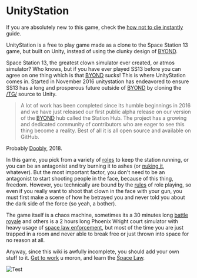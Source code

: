 
# UnityStation

If you are absolutely new to this game, check the [how not to die instantly](How-not-to-die-instantly.md) guide.  

UnityStation is a free to play game made as a clone to the Space Station 13 game, but built on Unity, instead of using the clunky design of [BYOND](http://www.byond.com/).  

Space Station 13, the greatest clown simulator ever created, or atmos simulator? Who knows, but if you have ever played SS13 before you can agree on one thing which is that [BYOND](http://www.byond.com/) sucks! This is where UnityStation comes in. Started in November 2016 unitystation has endeavored to ensure SS13 has a long and prosperous future outside of [BYOND](http://www.byond.com/) by cloning the [/TG/](https://tgstation13.org/) source to Unity. 

> A lot of work has been completed since its humble beginnings in 2016 and we have just released our first public alpha release on our version of the [BYOND](http://www.byond.com/) hub called the Station Hub. The project has a growing and dedicated community of contributors who are eager to see this thing become a reality. Best of all it is all open source and available on GitHub.

Probably [Doobly](Doobly.md), 2018.

In this game, you pick from a variety of [roles](Roles.md) to keep the station running, or you can be an antagonist and try burning it to ashes (or [nuking it](antags/Nuclear-Emergency.md), whatever). But the most important factor, you don't need to be an antagonist to start shooting people in the face, because of this thing, freedom. However, you technically are bound by the [rules](https://sites.google.com/view/unitystation-server-rules/server-rules) of role playing, so even if you really want to shoot that clown in the face with your gun, you must first make a scene of how he betrayed you and never told you about the dark side of the force (so yeah, a bother).

The game itself is a chaos machine, sometimes its a 30 minutes long [battle royale](Battle-royale.md) and others is a 2 hours long Phoenix Wright court simulator with heavy usage of [space law enforcement](Security.md), but most of the time you are just trapped in a room and never able to break free or just thrown into space for no reason at all.

Anyway, since this wiki is awfully incomplete, you should add your own stuff to it. [Get to work](So-close-to-impossible-that-it-might-as-well-not-even-exist.md) u moron, and learn the [Space Law](Space-law.md).

![Test](Test.png)
